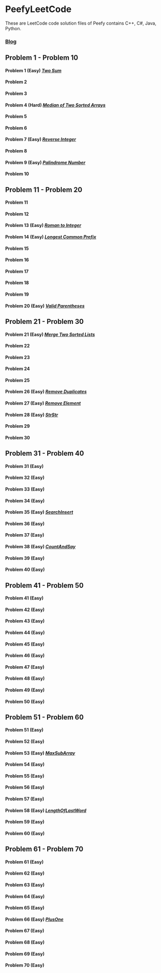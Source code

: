 # PeefyLeetCode

These are LeetCode code solution files of Peefy contains C++, C#, Java, Python.

### [Blog](https://peefy.github.io)

## Problem 1 - Problem 10

#### Problem 1 (Easy) [*Two Sum*](https://github.com/Peefy/PeefyLeetCode/blob/master/doc/1.TwoSum/README.md)
#### Problem 2
#### Problem 3
#### Problem 4 (Hard) [*Median of Two Sorted Arrays*](https://github.com/Peefy/PeefyLeetCode/blob/master/doc/4.MedianOfTwoSortedArrays/README.md)
#### Problem 5
#### Problem 6
#### Problem 7 (Easy) [*Reverse Integer*](https://github.com/Peefy/PeefyLeetCode/blob/master/doc/7.ReverseInteger/README.md)
#### Problem 8
#### Problem 9 (Easy) [*Palindrome Number*](https://github.com/Peefy/PeefyLeetCode/blob/master/doc/9.PalindromeNumber/README.md)
#### Problem 10

## Problem 11 - Problem 20

#### Problem 11
#### Problem 12
#### Problem 13 (Easy) [*Roman to Integer*](https://github.com/Peefy/PeefyLeetCode/blob/master/doc/13.RomantoInteger/README.md)
#### Problem 14 (Easy) [*Longest Common Prefix*](https://github.com/Peefy/PeefyLeetCode/blob/master/doc/14.LongestCommonPrefix/README.md)
#### Problem 15
#### Problem 16
#### Problem 17
#### Problem 18
#### Problem 19
#### Problem 20 (Easy) [*Valid Parentheses*](https://github.com/Peefy/PeefyLeetCode/blob/master/doc/20.ValidParentheses/README.md)

## Problem 21 - Problem 30

#### Problem 21 (Easy) [*Merge Two Sorted Lists*](https://github.com/Peefy/PeefyLeetCode/blob/master/doc/21.MergeTwoSortedLists/README.md)
#### Problem 22 
#### Problem 23 
#### Problem 24 
#### Problem 25
#### Problem 26 (Easy) [*Remove Duplicates*](https://github.com/Peefy/PeefyLeetCode/blob/master/doc/26.RemoveDuplicates/README.md)
#### Problem 27 (Easy) [*Remove Element*](https://github.com/Peefy/PeefyLeetCode/blob/master/doc/27.RemoveElement/README.md)
#### Problem 28 (Easy) [*StrStr*](https://github.com/Peefy/PeefyLeetCode/blob/master/doc/28.StrStr/README.md)
#### Problem 29
#### Problem 30 

## Problem 31 - Problem 40

#### Problem 31 (Easy)
#### Problem 32 (Easy)
#### Problem 33 (Easy)
#### Problem 34 (Easy)
#### Problem 35 (Easy) [*SearchInsert*](https://github.com/Peefy/PeefyLeetCode/blob/master/doc/35.SearchInsert/README.md)
#### Problem 36 (Easy)
#### Problem 37 (Easy)
#### Problem 38 (Easy) [*CountAndSay*](https://github.com/Peefy/PeefyLeetCode/blob/master/doc/38.CountAndSay/README.md)
#### Problem 39 (Easy)
#### Problem 40 (Easy)

## Problem 41 - Problem 50

#### Problem 41 (Easy)
#### Problem 42 (Easy)
#### Problem 43 (Easy)
#### Problem 44 (Easy)
#### Problem 45 (Easy) 
#### Problem 46 (Easy)
#### Problem 47 (Easy)
#### Problem 48 (Easy) 
#### Problem 49 (Easy)
#### Problem 50 (Easy)

## Problem 51 - Problem 60

#### Problem 51 (Easy)
#### Problem 52 (Easy)
#### Problem 53 (Easy) [*MaxSubArray*](https://github.com/Peefy/PeefyLeetCode/blob/master/doc/53.MaxSubArray/README.md)
#### Problem 54 (Easy)
#### Problem 55 (Easy) 
#### Problem 56 (Easy) 
#### Problem 57 (Easy) 
#### Problem 58 (Easy) [*LengthOfLastWord*](https://github.com/Peefy/PeefyLeetCode/blob/master/doc/58.LengthOfLastWord/README.md)
#### Problem 59 (Easy)
#### Problem 60 (Easy)

## Problem 61 - Problem 70

#### Problem 61 (Easy)
#### Problem 62 (Easy)
#### Problem 63 (Easy) 
#### Problem 64 (Easy)
#### Problem 65 (Easy) 
#### Problem 66 (Easy) [*PlusOne*](https://github.com/Peefy/PeefyLeetCode/blob/master/doc/66.PlusOne/README.md)
#### Problem 67 (Easy) 
#### Problem 68 (Easy) 
#### Problem 69 (Easy)
#### Problem 70 (Easy)
